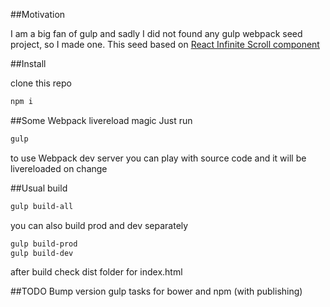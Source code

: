 ##Motivation

I am a big fan of gulp and sadly I did not found any gulp webpack seed project, so I made one.
This seed based on [React Infinite Scroll component](https://github.com/lapanoid/react-infinite-scroll)

##Install

clone this repo

```bash
npm i
```
<!---
#OR Use by package managers
## via npm 
```bash
npm install react-infinite-scroll-webpack
```

## via bower
```bash
bower install react-infinite-scroll
```
--->

##Some Webpack livereload magic
Just run
```bash
gulp
```
to use Webpack dev server
you can play with source code and it will be livereloaded on change

##Usual build
```bash
gulp build-all
```
you can also build prod and dev separately

```bash
gulp build-prod
gulp build-dev
```
after build check dist folder for index.html 


##TODO
Bump version gulp tasks for bower and npm (with publishing)
